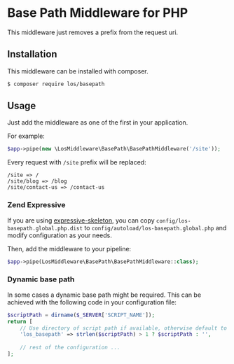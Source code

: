 # Base Path Middleware for PHP

This middleware just removes a prefix from the request uri. 

## Installation

This middleware can be installed with composer.

```bash
$ composer require los/basepath
```

## Usage

Just add the middleware as one of the first in your application.

For example:
```php
$app->pipe(new \LosMiddleware\BasePath\BasePathMiddleware('/site'));
```

Every request with `/site` prefix will be replaced:
```
/site => /
/site/blog => /blog
/site/contact-us => /contact-us
```


### Zend Expressive

If you are using [expressive-skeleton](https://github.com/zendframework/zend-expressive-skeleton), 
you can copy `config/los-basepath.global.php.dist` to `config/autoload/los-basepath.global.php` 
and modify configuration as your needs.

Then, add the middleware to your pipeline:
```php
$app->pipe(LosMiddleware\BasePath\BasePathMiddleware::class);
```

### Dynamic base path

In some cases a dynamic base path might be required. 
This can be achieved with the following code in your configuration file:

```php
$scriptPath = dirname($_SERVER['SCRIPT_NAME']);
return [
    // Use directory of script path if available, otherwise default to empty string.
    'los_basepath' => strlen($scriptPath) > 1 ? $scriptPath : '',
    
    // rest of the configuration ...
];
```
